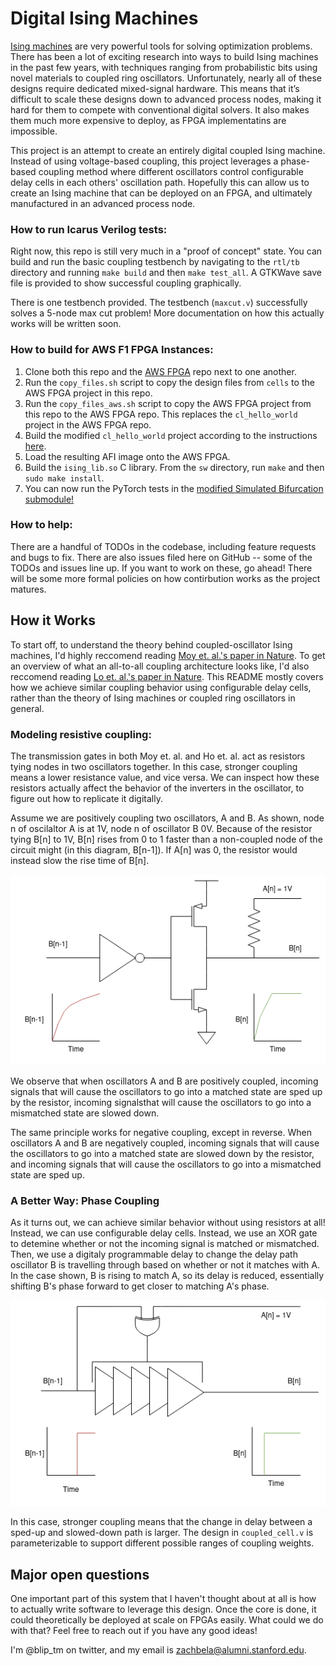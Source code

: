# Digital Ising Machines

[Ising machines](https://www.nature.com/articles/s42254-022-00440-8) are very powerful tools for solving optimization problems. There has been a lot of exciting research into ways to build Ising machines in the past few years, with techniques ranging from probabilistic bits using novel materials to coupled ring oscillators. Unfortunately, nearly all of these designs require dedicated mixed-signal hardware. This means that it’s difficult to scale these designs down to advanced process nodes, making it hard for them to compete with conventional digital solvers. It also makes them much more expensive to deploy, as FPGA implementatins are impossible.

This project is an attempt to create an entirely digital coupled Ising machine. Instead of using voltage-based coupling, this project leverages a phase-based coupling method where different oscillators control configurable delay cells in each others' oscillation path. Hopefully this can allow us to create an Ising machine that can be deployed on an FPGA, and ultimately manufactured in an advanced process node.

### How to run Icarus Verilog tests:

Right now, this repo is still very much in a "proof of concept" state. You can build and run the basic coupling testbench by navigating to the `rtl/tb` directory and running `make build` and then `make test_all`. A GTKWave save file is provided to show successful coupling graphically.

There is one testbench provided. The testbench (`maxcut.v`) successfully solves a 5-node max cut problem! More documentation on how this actually works will be written soon.

### How to build for AWS F1 FPGA Instances:

1. Clone both this repo and the [AWS FPGA](https://github.com/aws/aws-fpga/tree/master) repo next to one another.
2. Run the `copy_files.sh` script to copy the design files from `cells`  to the AWS FPGA project in this repo.
3. Run the `copy_files_aws.sh` script to copy the AWS FPGA project from this repo to the AWS FPGA repo. This replaces the `cl_hello_world` project in the AWS FPGA repo.
4. Build the modified `cl_hello_world` project according to the instructions [here](https://github.com/aws/aws-fpga/blob/master/hdk/README.md).
5. Load the resulting AFI image onto the AWS FPGA.
6. Build the `ising_lib.so` C library. From the `sw` directory, run `make` and then `sudo make install`.
7. You can now run the PyTorch tests in the [modified Simulated Bifurcation submodule!](https://github.com/zbelateche/simulated-bifurcation-ising)

### How to help:

There are a handful of TODOs in the codebase, including feature requests and bugs to fix. There are also issues filed here on GitHub -- some of the TODOs and issues line up. If you want to work on these, go ahead! There will be some more formal policies on how contirbution works as the project matures.

## How it Works

To start off, to understand the theory behind coupled-oscillator Ising machines, I'd highly reccomend reading [Moy et. al.'s paper in Nature](https://www.nature.com/articles/s41928-022-00749-3). To get an overview of what an all-to-all coupling architecture looks like, I'd also reccomend reading [Lo et. al.'s paper in Nature](https://www.nature.com/articles/s41928-023-01021-y). This README mostly covers how we achieve similar coupling behavior using configurable delay cells, rather than the theory of Ising machines or coupled ring oscillators in general.

### Modeling resistive coupling:

The transmission gates in both Moy et. al. and Ho et. al. act as resistors tying nodes in two oscillators together. In this case, stronger coupling means a lower resistance value, and vice versa. We can inspect how these resistors actually affect the behavior of the inverters in the oscillator, to figure out how to replicate it digitally.

Assume we are positively coupling two oscillators, A and B. As shown, node n of oscilaltor A is at 1V, node n of oscillator B 0V. Because of the resistor tying B[n] to 1V, B[n] rises from 0 to 1 faster than a non-coupled node of the circuit might (in this diagram, B[n-1]). If A[n] was 0, the resistor would instead slow the rise time of B[n].

![An oscilaltor labeled A coupled to an oscillator labeled B using a resistor. Positive coupling causes the rising egde of B to rise faster when it matches A.](./docs/res_coup.drawio.png)

We observe that when oscillators A and B are positively coupled, incoming signals that will cause the oscillators to go into a matched state are sped up by the resistor, incoming signalsthat will cause the oscillators to go into a mismatched state are slowed down.

The same principle works for negative coupling, except in reverse. When oscillators A and B are negatively coupled, incoming signals that will cause the oscillators to go into a matched state are slowed down by the resistor, and incoming signals that will cause the oscillators to go into a mismatched state are sped up.

### A Better Way: Phase Coupling

As it turns out, we can achieve similar behavior without using resistors at all! Instead, we can use configurable delay cells. Instead, we use an XOR gate to detemine whether or not the incoming signal is matched or mismatched. Then, we use a digitaly programmable delay to change the delay path oscillator B is travelling through based on whether or not it matches with A. In the case shown, B is rising to match A, so its delay is reduced, essentially shifting B's phase forward to get closer to matching A's phase.

![An oscilaltor labeled A coupled to an oscillator labeled B using a configurable delay cell. Positive coupling causes the rising egde of B to rise faster when it matches A.](./docs/phase_coup.drawio.png)

In this case, stronger coupling means that the change in delay between a sped-up and slowed-down path is larger. The design in `coupled_cell.v` is parameterizable to support different possible ranges of coupling weights.

## Major open questions

One important part of this system that I haven't thought about at all is how to actually write software to leverage this design. Once the core is done, it could theoretically be deployed at scale on FPGAs easily. What could we do with that? Feel free to reach out if you have any good ideas!

I'm @blip_tm on twitter, and my email is zachbela@alumni.stanford.edu.
